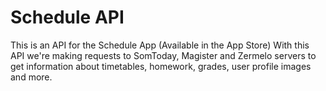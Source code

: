 # Schedule API

This is an API for the Schedule App (Available in the App Store)
With this API we're making requests to SomToday, Magister and Zermelo servers to get information about timetables, homework, grades, user profile images and more.
